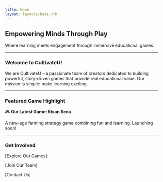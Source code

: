 ```yaml
---
title: Home
layout: layouts/base.njk
---
```


## Empowering Minds Through Play

Where learning meets engagement through immersive educational games.

---

### Welcome to CultivateU!

We are CultivateU – a passionate team of creators dedicated to building powerful, story-driven games that provide real educational value. Our mission is simple: make learning exciting.

---

### Featured Game Highlight

🎮 **Our Latest Game: Kisan Sena**

A new-age farming strategy game combining fun and learning. Launching soon!

---

### Get Involved

[Explore Our Games]

[Join Our Team]

[Contact Us]